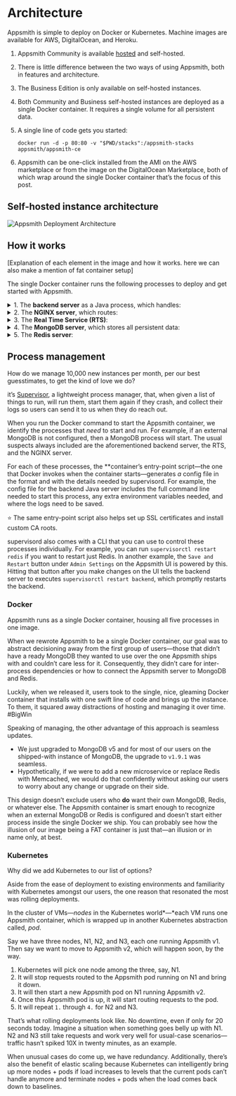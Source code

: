# Architecture

Appsmith is simple to deploy on Docker or Kubernetes. Machine images are available for AWS, DigitalOcean, and Heroku.

1. Appsmith Community is available [hosted](http://app.appsmith.com/user/sign-up) and self-hosted.
2. There is little difference between the two ways of using Appsmith, both in features and architecture.
3. The Business Edition is only available on self-hosted instances.
4. Both Community and Business self-hosted instances are deployed as a single Docker container. It requires a single volume for all persistent data.
5. A single line of code gets you started:
    
    ```docker
    docker run -d -p 80:80 -v "$PWD/stacks":/appsmith-stacks appsmith/appsmith-ce
    ```
    
6. Appsmith can be one-click installed from the AMI on the AWS marketplace or from the image on the DigitalOcean Marketplace, both of which wrap around the single Docker container that’s the focus of this post.

## Self-hosted instance architecture

![Appsmith Deployment Architecture](/img/Appsmith_Deployment_Architecture.png)


## How it works

[Explanation of each element in the image and how it works. here we can also make a mention of fat container setup]

The single Docker container runs the following processes to deploy and get started with Appsmith. 


<details>
    <summary>1. The <strong>backend server</strong> as a Java process, which handles:</summary>
    <ul>
        <li>Authentication: username + password, OAuth2 with Google and GitHub, SSO with OIDC and SAML</li>
        <li>A CRUD API
    for users, workspaces, applications, pages, widgets</li>
        <li>An action execution module
    runs your queries to your databases and APIs</li>
        <li>A git module
    maintains clones of your Git-connected apps on the file system</li>
    </ul>
</details>

<details>
<summary>2. The <strong>NGINX server</strong>, which routes:</summary>
    <ul>
        <li>requests to static assets like Javascript, CSS, and images</li>
        <li>incoming requests to the backend server, or the RTS depending on the request path</li>
        <li>path-unidentified requests to an `index.html` page with a 200 status code. This is like a typical single-page application where the client React code is expected to understand the path and show the UI accordingly</li>
    </ul>
</details>

<details>
<summary>3. The <strong>Real Time Service (RTS)</strong>:</summary>
    A tiny NodeJS server that handles a few delight-in-the-details features like mapping dependencies between APIs, queries, and web UI components. It also updates references for all reference-able entities when their names change in Appsmith.
</details>

<details>
<summary>4. The <strong>MongoDB server</strong>, which stores all persistent data:</summary>
    <ul>
        <li>your users’ details and permissions</li>
        <li>workspaces you have created</li>
        <li>applications you are building and have deployed</li>
        <li>datasources you have connected to</li>
        <li>queries that connect those datasources to your apps</li>
        <li>everything else in-between!</li>
    </ul>
</details>

<details>
<summary>5. The <strong>Redis server</strong>:</summary>
Used for storing user sessions and cache permissions a user has access to directly and indirectly.
</details>

## Process management

How do we manage 10,000 new instances per month, per our best guesstimates, to get the kind of love we do?

it’s [Supervisor](http://supervisord.org/), a lightweight process manager, that, when given a list of things to run, will run them, start them again if they crash, and collect their logs so users can send it to us when they do reach out.

When you run the Docker command to start the Appsmith container, we identify the processes that *need* to start and run. For example, if an external MongoDB is not configured, then a MongoDB process will start. The usual suspects always included are the aforementioned backend server, the RTS, and the NGINX server.

For each of these processes, the **container’s entry-point script—the one that Docker invokes when the container starts—generates *a* config file in the format and with the details needed by supervisord. For example, the config file for the backend Java server includes the full command line needed to start this process, any extra environment variables needed, and where the logs need to be saved.

<aside>
⭐ The same entry-point script also helps set up SSL certificates and install custom CA roots.

</aside>

supervisord also comes with a CLI that you can use to control these processes individually. For example, you can run `supervisorctl restart redis` if you want to restart just Redis. In another example, the `Save and Restart` button under `Admin Settings` on the Appsmith UI is powered by this. Hitting that button after you make changes on the UI tells the backend server to executes `supervisorctl restart backend`, which promptly restarts the backend.

### Docker

Appsmith runs as a single Docker container, housing all five processes in one image.



When we rewrote Appsmith to be a single Docker container, our goal was to abstract decisioning away from the first group of users—those that didn’t have a ready MongoDB they wanted to use over the one Appsmith ships with and couldn’t care less for it. Consequently, they didn’t care for inter-process dependencies or how to connect the Appsmith server to MongoDB and Redis.

Luckily, when we released it, users took to the single, nice, gleaming Docker container that installs with one swift line of code and brings up the instance. To them, it squared away distractions of hosting and managing it over time. #BigWin

Speaking of managing, the other advantage of this approach is seamless updates.

- We just upgraded to MongoDB v5 and for most of our users on the shipped-with instance of MongoDB, the upgrade to `v1.9.1` was seamless.
- Hypothetically, if we were to add a new microservice or replace Redis with Memcached, we would do that confidently without asking our users to worry about any change or upgrade on their side.

This design doesn’t exclude users who **do** want their own MongoDB, Redis, or whatever else. The Appsmith container is smart enough to recognize when an external MongoDB or Redis is configured and doesn’t start either process inside the single Docker we ship. You can probably see how the illusion of our image being a FAT container is just that—an illusion or in name only, at best.

### Kubernetes

Why did we add Kubernetes to our list of options?

Aside from the ease of deployment to existing environments and familiarity with Kubernetes amongst our users, the one reason that resonated the most was rolling deployments.

In the cluster of VMs—*nodes* in the Kubernetes world*—*each VM runs one Appsmith container, which is wrapped up in another Kubernetes abstraction called, *pod*.

Say we have three nodes, N1, N2, and N3, each one running Appsmith v1. Then say we want to move to Appsmith v2, which will happen soon, by the way.

1. Kubernetes will pick one node among the three, say, N1.
2. It will stop requests routed to the Appsmith pod running on N1 and bring it down.
3. It will then start a new Appsmith pod on N1 running Appsmith v2.
4. Once this Appsmith pod is up, it will start routing requests to the pod.
5. It will repeat `1.` through `4.` for N2 and N3.

That’s what rolling deployments look like. No downtime, even if only for 20 seconds today. Imagine a situation when something goes belly up with N1. N2 and N3 still take requests and work very well for usual-case scenarios—traffic hasn’t spiked 10X in twenty minutes, as an example.

When unusual cases do come up, we have redundancy. Additionally, there’s also the benefit of elastic scaling because Kubernetes can intelligently bring up more nodes + pods if load increases to levels that the current pods can’t handle anymore and terminate nodes + pods when the load comes back down to baselines.